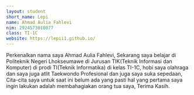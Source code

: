 ```yaml
---
layout: student
short_name: Lepi
name: Ahmad Aulia Fahlevi
nim: 2924573010077
class: TI-1C
website: https://lepii1.github.io/
---
```

Perkenalkan nama saya Ahmad Aulia Fahlevi, Sekarang saya belajar di Politeknik Negeri Lhokseumawe di Jurusan TIK(Teknik Informasi dan Komputer) di prodi TI(Teknik Informatika) di kelas TI-1C, hobi saya olahraga dan saya juga atlit Taekwondo Profesional dan juga saya suka sepedaan, Cita-cita saya untuk saat ini belum ada yang pasti hal yang pertama saya ingin lakukan adalah membahagiakan orang tua saya, Terima Kasih.
